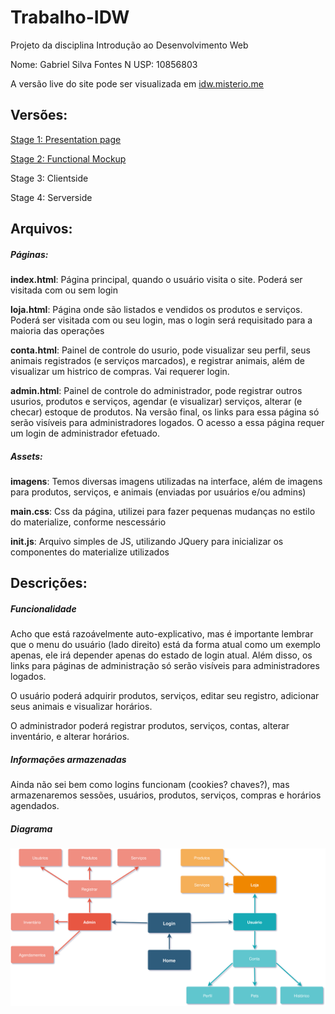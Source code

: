 # Trabalho-IDW
Projeto da disciplina Introdução ao Desenvolvimento Web

Nome: Gabriel Silva Fontes
N USP: 10856803

A versão live do site pode ser visualizada em [idw.misterio.me](http://idw.misterio.me/index.html)


 ## Versões:

[Stage 1: Presentation page](https://github.com/Misterio77/Trabalho-IDW/tree/b6af987136f75a9ebc49ca7d6b462c8b90bc4eb5)

[Stage 2: Functional Mockup](https://github.com/Misterio77/Trabalho-IDW/tree/9afabf1bbfb31c5fbe2619ea4be80a6f9c039d4f)

Stage 3: Clientside

Stage 4: Serverside


## Arquivos:

##### Páginas:
  
**index.html**: Página principal, quando o usuário visita o site. Poderá ser visitada com ou sem login
    
**loja.html**:  Página onde são listados e vendidos os produtos e serviços. Poderá ser visitada com ou seu login, mas o login será requisitado para a maioria das operações
    
**conta.html**: Painel de controle do usurio, pode visualizar seu perfil, seus animais registrados (e serviços marcados), e registrar animais, além de visualizar um histrico de compras. Vai requerer login.
    
**admin.html**: Painel de controle do administrador, pode registrar outros usurios, produtos e serviços, agendar (e visualizar) serviços, alterar (e checar) estoque de produtos. Na versão final, os links para essa página só serão visíveis para administradores logados. O acesso a essa página requer um login de administrador efetuado.
    
##### Assets:
  
**imagens**: Temos diversas imagens utilizadas na interface, além de imagens para produtos, serviços, e animais (enviadas por usuários e/ou admins)

**main.css**: Css da página, utilizei para fazer pequenas mudanças no estilo do materialize, conforme nescessário

**init.js**: Arquivo simples de JS, utilizando JQuery para inicializar os componentes do materialize utilizados

## Descrições:

##### Funcionalidade
Acho que está razoávelmente auto-explicativo, mas é importante lembrar que o menu do usuário (lado direito) está da forma atual como um exemplo apenas, ele irá depender apenas do estado de login atual. Além disso, os links para páginas de administração só serão visíveis para administradores logados.

O usuário poderá adquirir produtos, serviços, editar seu registro, adicionar seus animais e visualizar horários.

O administrador poderá registrar produtos, serviços, contas, alterar inventário, e alterar horários.

##### Informações armazenadas
Ainda não sei bem como logins funcionam (cookies? chaves?), mas armazenaremos sessões, usuários, produtos, serviços, compras e horários agendados.

##### Diagrama
![Diagrama](https://raw.githubusercontent.com/Misterio77/Trabalho-IDW/master/flowchart.svg?sanitize=true)
